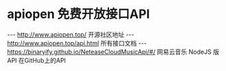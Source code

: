 # apiopen  免费开放接口API
--- http://www.apiopen.top/  开源社区地址
--- http://www.apiopen.top/api.html  所有接口文档
--- https://binaryify.github.io/NeteaseCloudMusicApi/#/   网易云音乐 NodeJS 版 API 在GitHub上的API
